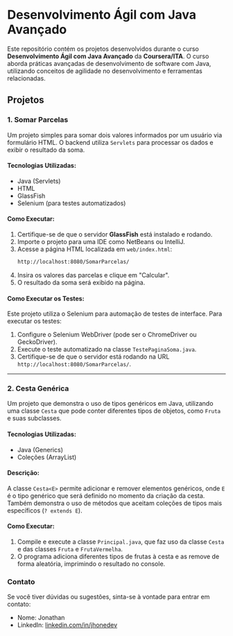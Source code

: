 # Desenvolvimento Ágil com Java Avançado

Este repositório contém os projetos desenvolvidos durante o curso **Desenvolvimento Ágil com Java Avançado** da **Coursera/ITA**. O curso aborda práticas avançadas de desenvolvimento de software com Java, utilizando conceitos de agilidade no desenvolvimento e ferramentas relacionadas.

## Projetos

### 1. **Somar Parcelas**
Um projeto simples para somar dois valores informados por um usuário via formulário HTML. O backend utiliza `Servlets` para processar os dados e exibir o resultado da soma.

#### Tecnologias Utilizadas:
- Java (Servlets)
- HTML
- GlassFish
- Selenium (para testes automatizados)

#### Como Executar:
1. Certifique-se de que o servidor **GlassFish** está instalado e rodando.
2. Importe o projeto para uma IDE como NetBeans ou IntelliJ.
3. Acesse a página HTML localizada em `web/index.html`:
    ```bash
    http://localhost:8080/SomarParcelas/
    ```
4. Insira os valores das parcelas e clique em "Calcular".
5. O resultado da soma será exibido na página.

#### Como Executar os Testes:
Este projeto utiliza o Selenium para automação de testes de interface. Para executar os testes:
1. Configure o Selenium WebDriver (pode ser o ChromeDriver ou GeckoDriver).
2. Execute o teste automatizado na classe `TestePaginaSoma.java`.
3. Certifique-se de que o servidor está rodando na URL `http://localhost:8080/SomarParcelas/`.

---

### 2. **Cesta Genérica**
Um projeto que demonstra o uso de tipos genéricos em Java, utilizando uma classe `Cesta` que pode conter diferentes tipos de objetos, como `Fruta` e suas subclasses.

#### Tecnologias Utilizadas:
- Java (Generics)
- Coleções (ArrayList)
  
#### Descrição:
A classe `Cesta<E>` permite adicionar e remover elementos genéricos, onde `E` é o tipo genérico que será definido no momento da criação da cesta. Também demonstra o uso de métodos que aceitam coleções de tipos mais específicos (`? extends E`).

#### Como Executar:
1. Compile e execute a classe `Principal.java`, que faz uso da classe `Cesta` e das classes `Fruta` e `FrutaVermelha`.
2. O programa adiciona diferentes tipos de frutas à cesta e as remove de forma aleatória, imprimindo o resultado no console.

### Contato

Se você tiver dúvidas ou sugestões, sinta-se à vontade para entrar em contato:

- Nome: Jonathan
- LinkedIn: [linkedin.com/in/jhonedev](https://www.linkedin.com/in/jhonedev/)
